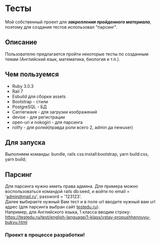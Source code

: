 # Тесты

Мой собственный проект для ***закрепления пройденного материала***, поэтому для создания тестов использовал "парсинг". 

## Описание

Пользователю предлагается пройти некоторые тесты по созданным темам (Английский язык, математика, биология и т.п.).

## Чем пользуемся

* Ruby 3.0.3
* Rail 7
* Esbuild для сборки assets
* Bootstrap - стили
* PostgreSQL - БД
* Carrierwave - для загрузки изображений
* devise - для регистрации
* open-uri и nokogiri - для парсинга
* rolify - для ролей(правда роли всего 2, admin да newuser)

## Для запуска

Выполняем команды:
bundle, rails css:install:bootstrap, yarn build:css, yarn build;

## Парсинг

Для парсинга нужно иметь права админа. Для примера можно воспользоваться командой rails db:seed, и войти по email = 'admin@mail.ru', password = '123123'.  
Далее выбираете нужный Вам тест и в поле url вводите нужный вам url адрес (для парсинга выбран сайт [testedu.ru](http://testedu.ru)).  
Например, для Английского языка, 1 класса вводим строку: https://testedu.ru/test/english-language/1-klass/vstav-propushhennuyu-bukvu.html 

### Проект в процессе разработки!
